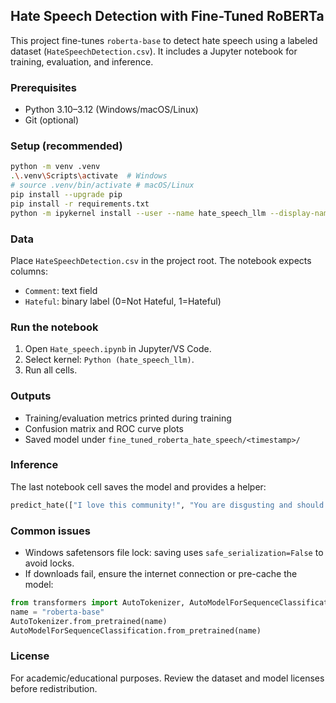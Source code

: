 ## Hate Speech Detection with Fine-Tuned RoBERTa

This project fine-tunes `roberta-base` to detect hate speech using a labeled dataset (`HateSpeechDetection.csv`). It includes a Jupyter notebook for training, evaluation, and inference.

### Prerequisites
- Python 3.10–3.12 (Windows/macOS/Linux)
- Git (optional)

### Setup (recommended)
```bash
python -m venv .venv
.\.venv\Scripts\activate  # Windows
# source .venv/bin/activate # macOS/Linux
pip install --upgrade pip
pip install -r requirements.txt
python -m ipykernel install --user --name hate_speech_llm --display-name "Python (hate_speech_llm)"
```

### Data
Place `HateSpeechDetection.csv` in the project root. The notebook expects columns:
- `Comment`: text field
- `Hateful`: binary label (0=Not Hateful, 1=Hateful)

### Run the notebook
1. Open `Hate_speech.ipynb` in Jupyter/VS Code.
2. Select kernel: `Python (hate_speech_llm)`.
3. Run all cells.

### Outputs
- Training/evaluation metrics printed during training
- Confusion matrix and ROC curve plots
- Saved model under `fine_tuned_roberta_hate_speech/<timestamp>/`

### Inference
The last notebook cell saves the model and provides a helper:
```python
predict_hate(["I love this community!", "You are disgusting and should be banned."])
```

### Common issues
- Windows safetensors file lock: saving uses `safe_serialization=False` to avoid locks.
- If downloads fail, ensure the internet connection or pre-cache the model:
```python
from transformers import AutoTokenizer, AutoModelForSequenceClassification
name = "roberta-base"
AutoTokenizer.from_pretrained(name)
AutoModelForSequenceClassification.from_pretrained(name)
```

### License
For academic/educational purposes. Review the dataset and model licenses before redistribution.


